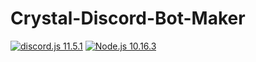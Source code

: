 # Crystal-Discord-Bot-Maker
[![discord.js 11.5.1](https://img.shields.io/badge/discord.js-12.0.1-blue.svg)](https://discord.js.org/)
[![Node.js 10.16.3](https://img.shields.io/badge/Node.js-10.16.3-green.svg)](https://nodejs.org/en/)
